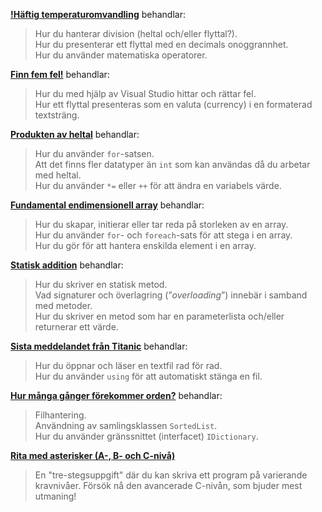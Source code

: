 **[!Häftig temperaturomvandling](https://github.com/1dv024/exercise-cool-temperature-converter)** behandlar:

> Hur du hanterar division (heltal och/eller flyttal?).<br />
> Hur du presenterar ett flyttal med en decimals onoggrannhet.<br />
> Hur du använder matematiska operatorer.

**[Finn fem fel!](https://github.com/1dv024/exercise-find-five-faults)** behandlar:

> Hur du med hjälp av Visual Studio hittar och rättar fel.<br />
> Hur ett flyttal presenteras som en valuta (currency) i en formaterad textsträng.

**[Produkten av heltal](https://github.com/1dv024/exercise-product-of-integers)** behandlar:

> Hur du använder ```for```-satsen.<br />
> Att det finns fler datatyper än ```int``` som kan användas då du arbetar med heltal.<br />
> Hur du använder ```*=``` eller ```++``` för att ändra en variabels värde.

**[Fundamental endimensionell array](https://github.com/1dv024/exercise-fundamental-one-dimentional-array)** behandlar:

> Hur du skapar, initierar eller tar reda på storleken av en array.<br />
> Hur du använder ```for```- och ```foreach```-sats för att stega i en array.<br />
> Hur du gör för att hantera enskilda element i en array.

**[Statisk addition](https://github.com/1dv024/exercise-static-adding)** behandlar:

> Hur du skriver en statisk metod.<br />
> Vad signaturer och överlagring (”_overloading_”) innebär i samband med metoder.<br />
> Hur du skriver en metod som har en parameterlista och/eller returnerar ett värde.

**[Sista meddelandet från Titanic](https://github.com/1dv024/exercise-last-message-from-titanic)** behandlar:

> Hur du öppnar och läser en textfil rad för rad.<br />
> Hur du använder ```using``` för att automatiskt stänga en fil.

**[Hur många gånger förekommer orden?](https://github.com/1dv024/exercise-frequency-of-words)** behandlar:

> Filhantering.<br />
> Användning av samlingsklassen ```SortedList```.<br />
> Hur du använder gränssnittet (interfacet) ```IDictionary```.

**[Rita med asterisker (A-, B- och C-nivå)](https://github.com/1dv024/exercise-stars-stripes-and-diamonds)**

> En "tre-stegsuppgift" där du kan skriva ett program på varierande kravnivåer. Försök nå den avancerade C-nivån, som bjuder mest utmaning!

